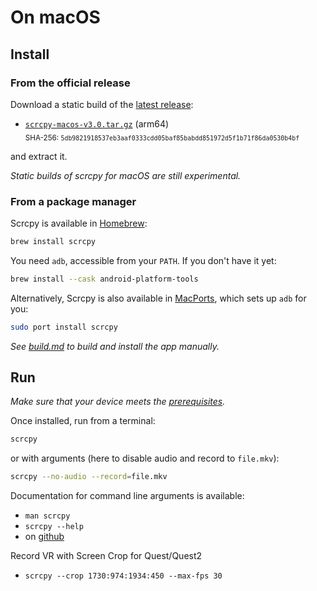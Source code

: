 # On macOS

## Install

### From the official release

Download a static build of the [latest release]:

 - [`scrcpy-macos-v3.0.tar.gz`][direct-macos] (arm64)  
   <sub>SHA-256: `5db9821918537eb3aaf0333cdd05baf85babdd851972d5f1b71f86da0530b4bf`</sub>

[latest release]: https://github.com/Genymobile/scrcpy/releases/latest
[direct-macos]: https://github.com/Genymobile/scrcpy/releases/download/v3.0/scrcpy-macos-v3.0.tar.gz

and extract it.

_Static builds of scrcpy for macOS are still experimental._


### From a package manager

Scrcpy is available in [Homebrew]:

```bash
brew install scrcpy
```

[Homebrew]: https://brew.sh/

You need `adb`, accessible from your `PATH`. If you don't have it yet:

```bash
brew install --cask android-platform-tools
```

Alternatively, Scrcpy is also available in [MacPorts], which sets up `adb` for you:

```bash
sudo port install scrcpy
```

[MacPorts]: https://www.macports.org/

_See [build.md](build.md) to build and install the app manually._


## Run

_Make sure that your device meets the [prerequisites](/README.md#prerequisites)._

Once installed, run from a terminal:

```bash
scrcpy
```

or with arguments (here to disable audio and record to `file.mkv`):

```bash
scrcpy --no-audio --record=file.mkv
```

Documentation for command line arguments is available:
 - `man scrcpy`
 - `scrcpy --help`
 - on [github](/README.md)


Record VR with Screen Crop for Quest/Quest2
- `scrcpy --crop 1730:974:1934:450 --max-fps 30`
